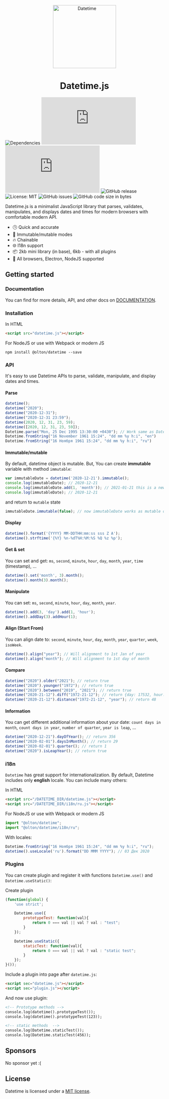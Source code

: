 <p align="center">
    <img src="https://metroui.org.ua/res/images/calendar.png" alt="Datetime" height="200">
</p>

<h1 align="center">Datetime.js</h1>

<p align="center">

![Dependencies](https://img.shields.io/badge/Dependencies-none-darklime.svg)
[![Core gzip size](http://img.badgesize.io/olton/DatetimeJS/master/build/datetime.min.js?compression=gzip&label=JS+gzip)](https://github.com/olton/DatetimeJS/blob/master/build/datetime.min.js)
[![Full gzip size](http://img.badgesize.io/olton/DatetimeJS/master/build/datetime.all.min.js?compression=gzip&label=JS+gzip)](https://github.com/olton/DatetimeJS/blob/master/build/datetime.all.min.js)
![GitHub release](https://img.shields.io/github/v/release/olton/DatetimeJS?color=darkLime)
![License: MIT](https://img.shields.io/badge/License-MIT-blue.svg?style=flat)
![GitHub issues](https://img.shields.io/github/issues-raw/olton/DatetimeJS.svg)
![GitHub code size in bytes](https://img.shields.io/github/languages/code-size/olton/DatetimeJS.svg)

</p>

Datetime.js is a minimalist JavaScript library that parses, validates, manipulates, and displays dates and times for modern browsers with comfortable modern API.

* 🕒 Quick and accurate
* 💪 Immutable/mutable modes
* 🔥 Chainable
* 🌐 I18n support
* 📦 2kb mini library (in base), 6kb - with all plugins
* 👫 All browsers, Electron, NodeJS supported

## Getting started

### Documentation

You can find for more details, API, and other docs on [DOCUMENTATION](DOCUMENTATION.md).

### Installation
In HTML
```html
<script src="datetime.js"></script>
```
For NodeJS or use with Webpack or modern JS
```console
npm install @olton/datetime --save
```

### API

It's easy to use Datetime APIs to parse, validate, manipulate, and display dates and times.

#### Parse
```javascript
datetime();
datetime("2020");
datetime("2020-12-31");
datetime("2020-12-31 23:59");
datetime(2020, 12, 31, 23, 59);
datetime([2020, 12, 31, 23, 59]);
Datetime.parse("Mon, 25 Dec 1995 13:30:00 +0430"); // Work same as Date.parse()
Datetime.fromString("16 November 1961 15:24", "dd mm %y h:i", "en")
Datetime.fromString("16 Ноября 1961 15:24", "dd mm %y h:i", "ru")
```

#### Immutable/mutable
By default, datetime object is mutable. But, You can create **immutable** variable with method `immutable`:

```javascript
var immutableDate = datetime('2020-12-21').immutable();
console.log(immutableDate); // 2020-12-21
console.log(immutableDate.add(1, 'month')); // 2021-01-21 this is a new object
console.log(immutableDate); // 2020-12-21
```

and return to `mutable` state
```javascript
immutableDate.immutable(false); // now immutableDate works as mutable object
```

#### Display
```javascript
datetime().format('{YYYY} MM-DDTHH:mm:ss sss Z A');
datetime().strftime('{%Y} %n-%dT%H:%M:%S %Q %z %p');
```

#### Get & set
You can set and get: `ms`, `second`, `minute`, `hour`, `day`, `month`, `year`, `time` (timestamp), ... 
```javascript
datetime().set('month', 3).month();
datetime().month(3).month();
```

#### Manipulate
You can set: `ms`, `second`, `minute`, `hour`, `day`, `month`, `year`.
```javascript
datetime().add(3, 'day').add(1, 'hour');
datetime().addDay(3).addHour(1);
```

#### Align (Start From)
You can align date to: `second`, `minute`, `hour`, `day`, `month`, `year`, `quarter`, `week`, `isoWeek`.
```javascript
datetime().align("year"); // Will alignment to 1st Jan of year
datetime().align("month"); // Will alignment to 1st day of month
```

#### Compare
```javascript
datetime("2020").older("2021"); // return true
datetime("2020").younger("1972"); // return true
datetime("2020").between("2019", "2021"); // return true
datetime("2020-21-12").diff("1972-21-12"); // return {day: 17532, hour: 420768, millisecond: 1514764800000, minute: 25246080, month: 576, second: 1514764800, year: 48}
datetime("2020-21-12").distance("1972-21-12", "year"); // return 48
```

#### Information
You can get different additional information about your date: `count days in month`, `count days in year`, `number of quarter`, `year is leap`, ...  
```javascript
datetime("2020-12-21").dayOfYear(); // return 356
datetime("2020-02-01").daysInMonth(); // return 29
datetime("2020-02-01").quarter(); // return 1
datetime("2020").isLeapYear(); // return true
```

### i18n
`Datetime` has great support for internationalization. By default, Datetime includes only **english** locale.
You can include many others:

In HTML
```html
<script src="/DATETIME_DIR/datetime.js"></script>
<script src="/DATETIME_DIR/i18n/ru.js"></script>
```
For NodeJS or use with Webpack or modern JS
```javascript
import "@olton/datetime";
import "@olton/datetime/i18n/ru";
```

With locales:
```javascript
Datetime.fromString("16 Ноября 1961 15:24", "dd mm %y h:i", "ru");
datetime().useLocale('ru').format("DD MMM YYYY"); // 03 Дек 2020
```

### Plugins
You can create plugin and register it with functions `Datetime.use()` and `Datetime.useStatic()`:

Create plugin
```javascript
(function(global) {
    'use strict';

    Datetime.use({
        prototypeTest: function(val){
            return 0 === val || val ? val : "test";
        }
    });

    Datetime.useStatic({
        staticTest: function(val){
            return 0 === val || val ? val : "static test";
        }
    });
}());
```

Include a plugin into page after `datetime.js`:
```html
<script sec="datetime.js"></script>
<script sec="plugin.js"></script>
```

And now use plugin:
```html
<!-- Prototype methods -->
console.log(datetime().prototypeTest());
console.log(datetime().prototypeTest(123));

<!-- static methods  -->
console.log(Datetime.staticTest());
console.log(Datetime.staticTest(456));
```

## Sponsors
No sponsor yet :(

## License

Datetime is licensed under a [MIT license](LICENSE).
